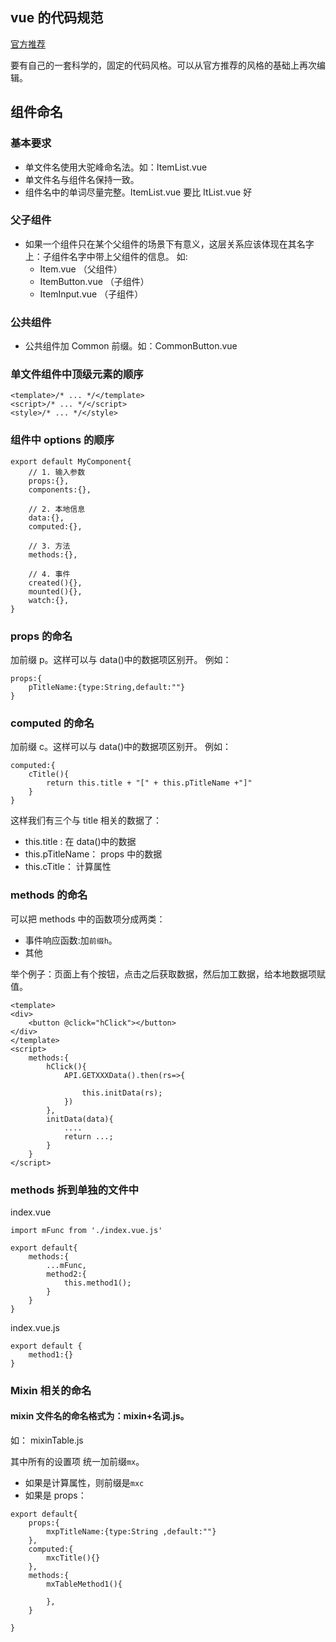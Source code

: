 ## vue 的代码规范

[官方推荐](https://cn.vuejs.org/v2/style-guide/index.html)

要有自己的一套科学的，固定的代码风格。可以从官方推荐的风格的基础上再次编辑。

## 组件命名

### 基本要求

- 单文件名使用大驼峰命名法。如：ItemList.vue
- 单文件名与组件名保持一致。
- 组件名中的单词尽量完整。ItemList.vue 要比 ItList.vue 好

### 父子组件

- 如果一个组件只在某个父组件的场景下有意义，这层关系应该体现在其名字上：子组件名字中带上父组件的信息。
  如:
  - Item.vue （父组件）
  - ItemButton.vue （子组件）
  - ItemInput.vue （子组件）

### 公共组件

- 公共组件加 Common 前缀。如：CommonButton.vue

### 单文件组件中顶级元素的顺序

```
<template>/* ... */</template>
<script>/* ... */</script>
<style>/* ... */</style>
```

### 组件中 options 的顺序

```
export default MyComponent{
    // 1. 输入参数
    props:{},
    components:{},

    // 2. 本地信息
    data:{},
    computed:{},

    // 3. 方法
    methods:{},

    // 4. 事件
    created(){},
    mounted(){},
    watch:{},
}
```

### props 的命名

加前缀 p。这样可以与 data()中的数据项区别开。
例如：

```
props:{
    pTitleName:{type:String,default:""}
}
```

### computed 的命名

加前缀 c。这样可以与 data()中的数据项区别开。
例如：

```
computed:{
    cTitle(){
        return this.title + "[" + this.pTitleName +"]"
    }
}
```

这样我们有三个与 title 相关的数据了：

- this.title : 在 data()中的数据
- this.pTitleName： props 中的数据
- this.cTitle： 计算属性

### methods 的命名

可以把 methods 中的函数项分成两类：

- 事件响应函数:加`前缀h`。
- 其他

举个例子：页面上有个按钮，点击之后获取数据，然后加工数据，给本地数据项赋值。

```
<template>
<div>
    <button @click="hClick"></button>
</div>
</template>
<script>
    methods:{
        hClick(){
            API.GETXXXData().then(rs=>{

                this.initData(rs);
            })
        },
        initData(data){
            ....
            return ...;
        }
    }
</script>
```

### methods 拆到单独的文件中

index.vue

```
import mFunc from './index.vue.js'

export default{
    methods:{
        ...mFunc,
        method2:{
            this.method1();
        }
    }
}
```

index.vue.js

```
export default {
    method1:{}
}
```

### Mixin 相关的命名

#### mixin 文件名的命名格式为：mixin+名词.js。

如：
mixinTable.js

其中所有的设置项 统一加前缀`mx`。

- 如果是计算属性，则前缀是`mxc`
- 如果是 props：

```
export default{
    props:{
        mxpTitleName:{type:String ,default:""}
    },
    computed:{
        mxcTitle(){}
    },
    methods:{
        mxTableMethod1(){

        },
    }

}

```
